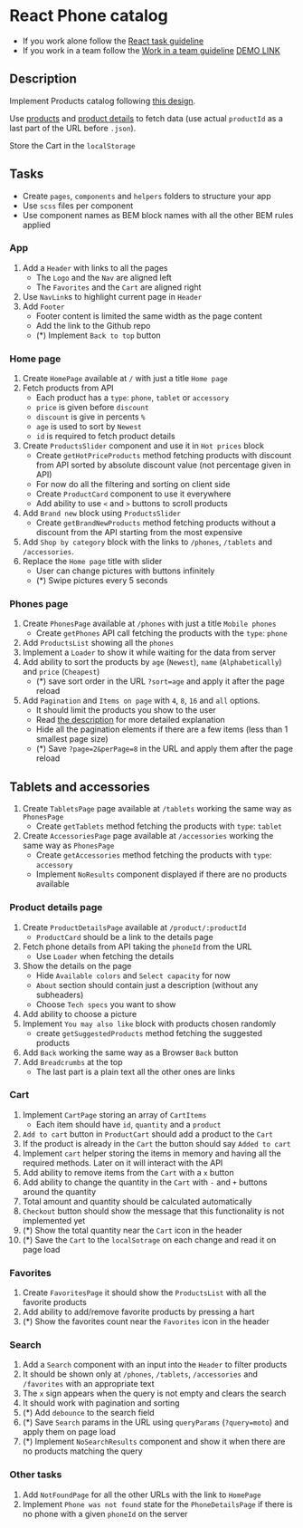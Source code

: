 # React Phone catalog
- If you work alone follow the [React task guideline](https://github.com/mate-academy/react_task-guideline#react-tasks-guideline)
- If you work in a team follow the [Work in a team guideline](https://github.com/mate-academy/react_task-guideline/blob/master/team-flow.md#how-to-work-in-a-team)
[DEMO LINK](https://1nsider21.github.io/react_phone-catalog/)
## Description
Implement Products catalog following [this design](https://www.figma.com/file/uEetgWenSRxk9jgiym6Yzp/Phone-catalog-redesign?node-id=1%3A2).

Use [products](https://mate-academy.github.io/react_phone-catalog/api/products.json)
and [product details](https://mate-academy.github.io/react_phone-catalog/api/products/motorola-xoom.json)
tо fetch data (use actual `productId` as a last part of the URL before `.json`).

Store the Cart in the `localStorage`

## Tasks
- Create `pages`, `components` and `helpers` folders to structure your app
- Use `scss` files per component
- Use component names as BEM block names with all the other BEM rules applied

### App
1. Add a `Header` with links to all the pages
    - The `Logo` and the `Nav` are aligned left
    - The `Favorites` and the `Cart` are aligned right
1. Use `NavLink`s to highlight current page in `Header`
1. Add `Footer`
    - Footer content is limited the same width as the page content
    - Add the link to the Github repo
    - (*) Implement `Back to top` button

### Home page
1. Create `HomePage` available at `/` with just a title `Home page`
1. Fetch products from API
    - Each product has a `type`: `phone`, `tablet` or `accessory`
    - `price` is given before `discount`
    - `discount` is give in percents `%`
    - `age` is used to sort by `Newest`
    - `id` is required to fetch product details
1. Create `ProductsSlider` component and use it in `Hot prices` block
    - Create `getHotPriceProducts` method fetching products with discount from API
      sorted by absolute discount value (not percentage given in API)
    - For now do all the filtering and sorting on client side
    - Create `ProductCard` component to use it everywhere
    - Add ability to use `<` and `>` buttons to scroll products
1. Add `Brand new` block using `ProductsSlider`
    - Create `getBrandNewProducts` method fetching products without a discount from the API starting from the most expensive
1. Add `Shop by category` block with the links to `/phones`, `/tablets` and `/accessories`.
1. Replace the `Home page` title with slider
    - User can change pictures with buttons infinitely
    - (*) Swipe pictures every 5 seconds

### Phones page
1. Create `PhonesPage` available at `/phones` with just a title `Mobile phones`
    - Create `getPhones` API call fetching the products with the `type`: `phone`
1. Add `ProductsList` showing all the `phones`
1. Implement a `Loader` to show it while waiting for the data from server
1. Add ability to sort the products by `age` (`Newest`), `name` (`Alphabetically`) and `price` (`Cheapest`)
    - (*) save sort order in the URL `?sort=age` and apply it after the page reload
1. Add `Pagination` and `Items on page` with `4`, `8`, `16` and `all` options.
    - It should limit the products you show to the user
    - Read [the description](https://github.com/mate-academy/react_pagination#react-pagination) for more detailed explanation
    - Hide all the pagination elements if there are a few items (less than 1 smallest page size)
    - (*) Save `?page=2&perPage=8` in the URL and apply them after the page reload

## Tablets and accessories
1. Create `TabletsPage` page available at `/tablets` working the same way as `PhonesPage`
    - Create `getTablets` method fetching the products with `type`: `tablet`
1. Create `AccessoriesPage` page available at `/accessories` working the same way as `PhonesPage`
    - Create `getAccessories` method fetching the products with `type`: `accessory`
    - Implement `NoResults` component displayed if there are no products available

### Product details page
1. Create `ProductDetailsPage` available at `/product/:productId`
    - `ProductCard` should be a link to the details page
1. Fetch phone details from API taking the `phoneId` from the URL
    - Use `Loader` when fetching the details
1. Show the details on the page
    - Hide `Available colors` and `Select capacity` for now
    - `About` section should contain just a description (without any subheaders)
    - Choose `Tech specs` you want to show
1. Add ability to choose a picture
1. Implement `You may also like` block with products chosen randomly
    - create `getSuggestedProducts` method fetching the suggested products
1. Add `Back` working the same way as a Browser `Back` button
1. Add `Breadcrumbs` at the top
    - The last part is a plain text all the other ones are links

### Cart
1. Implement `CartPage` storing an array of `CartItems`
    - Each item should have `id`, `quantity` and a `product`
1. `Add to cart` button in `ProductCart` should add a product to the `Cart`
1. If the product is already in the `Cart` the button should say `Added to cart`
1. Implement `cart` helper storing the items in memory and having all the required methods.
  Later on it will interact with the API
1. Add ability to remove items from the `Cart` with a `x` button
1. Add ability to change the quantity in the `Cart` with `-` and `+` buttons around the quantity
1. Total amount and quantity should be calculated automatically
1. `Checkout` button should show the message that this functionality is not implemented yet
1. (*) Show the total quantity near the `Cart` icon in the header
1. (*) Save the `Cart` to the `localSotrage` on each change and read it on page load

### Favorites
1. Create `FavoritesPage` it should show the `ProductsList` with all the favorite products
1. Add ability to add/remove favorite products by pressing a hart
1. (*) Show the favorites count near the `Favorites` icon in the header

### Search
1. Add a `Search` component with an input into the `Header` to filter products
1. It should be shown only at `/phones`, `/tablets`, `/accessories` and `/favorites` with an appropriate text
1. The `x` sign appears when the query is not empty and clears the search
1. It should work with pagination and sorting
1. (*) Add `debounce` to the search field
1. (*) Save `Search` params in the URL using `queryParams` (`?query=moto`) and apply them on page load
1. (*) Implement `NoSearchResults` component and show it when there are no products matching the query

### Other tasks
1. Add `NotFoundPage` for all the other URLs with the link to `HomePage`
1. Implement `Phone was not found` state for the `PhoneDetailsPage` if there is no phone with a given `phoneId` on the server
